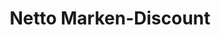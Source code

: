 ---
title: "Netto Marken-Discount"
url: /brotterode-trusetal/netto-marken-discount/
shop: Supermarkt
---